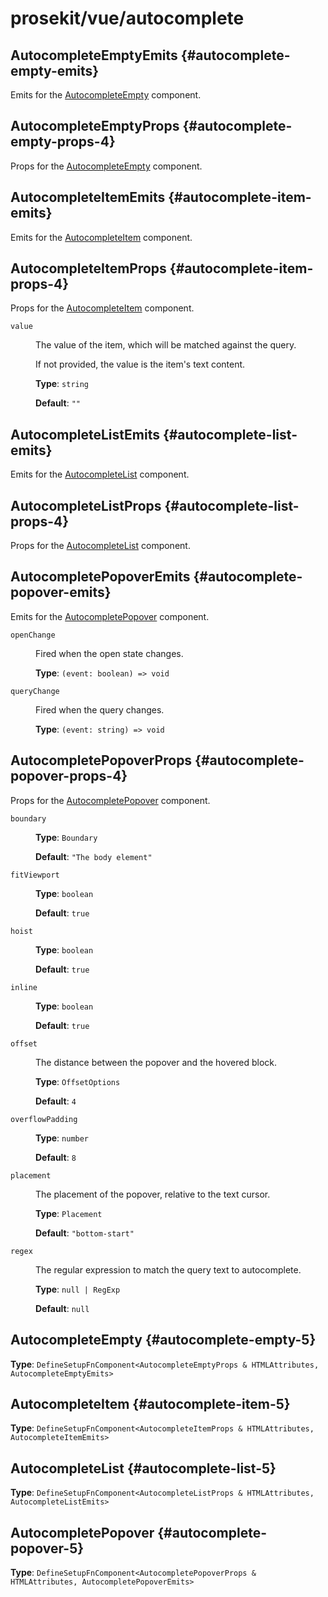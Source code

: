 # prosekit/vue/autocomplete

## AutocompleteEmptyEmits {#autocomplete-empty-emits}

Emits for the [AutocompleteEmpty](autocomplete.md#autocomplete-empty-5) component.

## AutocompleteEmptyProps {#autocomplete-empty-props-4}

Props for the [AutocompleteEmpty](autocomplete.md#autocomplete-empty-5) component.

## AutocompleteItemEmits {#autocomplete-item-emits}

Emits for the [AutocompleteItem](autocomplete.md#autocomplete-item-5) component.

## AutocompleteItemProps {#autocomplete-item-props-4}

Props for the [AutocompleteItem](autocomplete.md#autocomplete-item-5) component.

<dl>

<dt>

`value`

</dt>

<dd>

The value of the item, which will be matched against the query.

If not provided, the value is the item's text content.

**Type**: `string`

**Default**: `""`

</dd>

</dl>

## AutocompleteListEmits {#autocomplete-list-emits}

Emits for the [AutocompleteList](autocomplete.md#autocomplete-list-5) component.

## AutocompleteListProps {#autocomplete-list-props-4}

Props for the [AutocompleteList](autocomplete.md#autocomplete-list-5) component.

## AutocompletePopoverEmits {#autocomplete-popover-emits}

Emits for the [AutocompletePopover](autocomplete.md#autocomplete-popover-5) component.

<dl>

<dt>

`openChange`

</dt>

<dd>

Fired when the open state changes.

**Type**: `(event: boolean) => void`

</dd>

<dt>

`queryChange`

</dt>

<dd>

Fired when the query changes.

**Type**: `(event: string) => void`

</dd>

</dl>

## AutocompletePopoverProps {#autocomplete-popover-props-4}

Props for the [AutocompletePopover](autocomplete.md#autocomplete-popover-5) component.

<dl>

<dt>

`boundary`

</dt>

<dd>

**Type**: `Boundary`

**Default**: `"The body element"`

</dd>

<dt>

`fitViewport`

</dt>

<dd>

**Type**: `boolean`

**Default**: `true`

</dd>

<dt>

`hoist`

</dt>

<dd>

**Type**: `boolean`

**Default**: `true`

</dd>

<dt>

`inline`

</dt>

<dd>

**Type**: `boolean`

**Default**: `true`

</dd>

<dt>

`offset`

</dt>

<dd>

The distance between the popover and the hovered block.

**Type**: `OffsetOptions`

**Default**: `4`

</dd>

<dt>

`overflowPadding`

</dt>

<dd>

**Type**: `number`

**Default**: `8`

</dd>

<dt>

`placement`

</dt>

<dd>

The placement of the popover, relative to the text cursor.

**Type**: `Placement`

**Default**: `"bottom-start"`

</dd>

<dt>

`regex`

</dt>

<dd>

The regular expression to match the query text to autocomplete.

**Type**: `null | RegExp`

**Default**: `null`

</dd>

</dl>

## AutocompleteEmpty {#autocomplete-empty-5}

**Type**: `DefineSetupFnComponent<AutocompleteEmptyProps & HTMLAttributes, AutocompleteEmptyEmits>`

## AutocompleteItem {#autocomplete-item-5}

**Type**: `DefineSetupFnComponent<AutocompleteItemProps & HTMLAttributes, AutocompleteItemEmits>`

## AutocompleteList {#autocomplete-list-5}

**Type**: `DefineSetupFnComponent<AutocompleteListProps & HTMLAttributes, AutocompleteListEmits>`

## AutocompletePopover {#autocomplete-popover-5}

**Type**: `DefineSetupFnComponent<AutocompletePopoverProps & HTMLAttributes, AutocompletePopoverEmits>`

